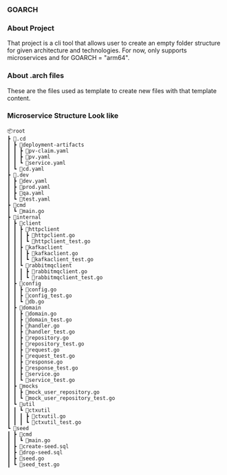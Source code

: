 ### GOARCH

### About Project
That project is a cli tool that allows user to create an empty
folder structure for given architecture and technologies. For now,
only supports microservices and for GOARCH = "arm64".

### About .arch files
These are the files used as template to create new files with that template content.



### Microservice Structure Look like

```
📦root
┣ 📂.cd
┃ ┣ 📂deployment-artifacts
┃ ┃ ┣ 📜pv-claim.yaml
┃ ┃ ┣ 📜pv.yaml
┃ ┃ ┗ 📜service.yaml
┃ ┗ 📜cd.yaml
┣ 📂.dev
┃ ┣ 📜dev.yaml
┃ ┣ 📜prod.yaml
┃ ┣ 📜qa.yaml
┃ ┗ 📜test.yaml
┣ 📂cmd
┃ ┗ 📜main.go
┣ 📂internal
┃ ┣ 📂client
┃ ┃ ┣ 📂httpclient
┃ ┃ ┃ ┣ 📜httpclient.go
┃ ┃ ┃ ┗ 📜httpclient_test.go
┃ ┃ ┣ 📂kafkaclient
┃ ┃ ┃ ┣ 📜kafkaclient.go
┃ ┃ ┃ ┗ 📜kafkaclient_test.go
┃ ┃ ┗ 📂rabbitmqclient
┃ ┃ ┃ ┣ 📜rabbitmqclient.go
┃ ┃ ┃ ┗ 📜rabbitmqclient_test.go
┃ ┣ 📂config
┃ ┃ ┣ 📜config.go
┃ ┃ ┣ 📜config_test.go
┃ ┃ ┗ 📜db.go
┃ ┣ 📂domain
┃ ┃ ┣ 📜domain.go
┃ ┃ ┣ 📜domain_test.go
┃ ┃ ┣ 📜handler.go
┃ ┃ ┣ 📜handler_test.go
┃ ┃ ┣ 📜repository.go
┃ ┃ ┣ 📜repository_test.go
┃ ┃ ┣ 📜request.go
┃ ┃ ┣ 📜request_test.go
┃ ┃ ┣ 📜response.go
┃ ┃ ┣ 📜response_test.go
┃ ┃ ┣ 📜service.go
┃ ┃ ┗ 📜service_test.go
┃ ┣ 📂mocks
┃ ┃ ┣ 📜mock_user_repository.go
┃ ┃ ┗ 📜mock_user_repository_test.go
┃ ┗ 📂util
┃ ┃ ┗ 📂ctxutil
┃ ┃ ┃ ┣ 📜ctxutil.go
┃ ┃ ┃ ┗ 📜ctxutil_test.go
┗ 📂seed
┃ ┣ 📂cmd
┃ ┃ ┗ 📜main.go
┃ ┣ 📜create-seed.sql
┃ ┣ 📜drop-seed.sql
┃ ┣ 📜seed.go
┃ ┗ 📜seed_test.go
```